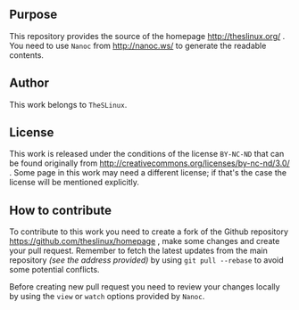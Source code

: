 ## Purpose

  This repository provides the source of the homepage http://theslinux.org/ .
  You need to use `Nanoc` from http://nanoc.ws/ to generate the readable
  contents.

## Author

  This work belongs to `TheSLinux`.

## License

  This work is released under the conditions of the license `BY-NC-ND`
  that can be found originally from
    http://creativecommons.org/licenses/by-nc-nd/3.0/ .
  Some page in this work may need a different license; if that's the case
  the license will be mentioned explicitly.

## How to contribute

   To contribute to this work you need to create a fork of the Github
   repository https://github.com/theslinux/homepage , make some changes
   and create your pull request. Remember to fetch the latest updates
   from the main repository _(see the address provided)_ by using
   `git pull --rebase` to avoid some potential conflicts.

   Before creating new pull request you need to review your changes locally
   by using the `view` or `watch` options provided by `Nanoc`.
